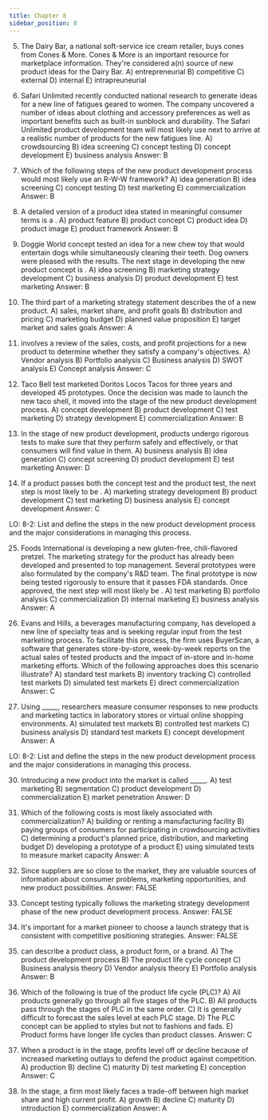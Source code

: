 ```yaml
---
title: Chapter 8
sidebar_position: 8
---
```


5) The Dairy Bar, a national soft-service ice cream retailer, buys cones from Cones & More. Cones & More is an important resource for marketplace information. They're considered a(n) source of new product ideas for the Dairy Bar. 
A) entrepreneurial 
B) competitive 
C) external 
D) internal 
E) intrapreuneurial

10) Safari Unlimited recently conducted national research to generate ideas for a new line of fatigues geared to women. The company uncovered a number of ideas about clothing and accessory preferences as well as important benefits such as built-in sunblock and durability. The Safari Unlimited product development team will most likely use next to arrive at a realistic number of products for the new fatigues line. 
A) crowdsourcing 
B) idea screening 
C) concept testing 
D) concept development 
E) business analysis 
Answer: B 
 
11)  Which of the following steps of the new product development process would most likely use an R-W-W framework? 
A) idea generation 
B) idea screening 
C) concept testing 
D) test marketing 
E) commercialization 
Answer: B 
 
12)   A detailed version of a product idea stated in meaningful consumer terms is a .
A) product feature 
B) product concept 
C) product idea 
D) product image 
E) product framework 
Answer: B 

15) Doggie World concept tested an idea for a new chew toy that would entertain dogs while simultaneously cleaning their teeth. Dog owners were pleased with the results. The next stage in developing the new product concept is . 
A) idea screening 
B) marketing strategy development 
C) business analysis 
D) product development 
E) test marketing 
Answer: B

18) The third part of a marketing strategy statement describes the of a new product.
A) sales, market share, and profit goals 
B) distribution and pricing 
C) marketing budget 
D) planned value proposition 
E) target market and sales goals 
Answer: A 

19) involves a review of the sales, costs, and profit projections for a new product to determine whether they satisfy a company's objectives. 
A) Vendor analysis 
B) Portfolio analysis 
C) Business analysis 
D) SWOT analysis 
E) Concept analysis 
Answer: C

22) Taco Bell test marketed Doritos Locos Tacos for three years and developed 45 prototypes. Once the decision was made to launch the new taco shell, it moved into the stage of the new product development process. 
A) concept development 
B) product development 
C) test marketing 
D) strategy development 
E) commercialization 
Answer: B 
 
23) In the stage of new product development, products undergo rigorous tests to make sure that they perform safely and effectively, or that consumers will find value in them.
A) business analysis 
B) idea generation 
C) concept screening 
D) product development 
E) test marketing 
Answer: D 

24) If a product passes both the concept test and the product test, the next step is most likely to be . 
A) marketing strategy development 
B) product development 
C) test marketing 
D) business analysis 
E) concept development 
Answer: C 
 
LO: 8-2: List and define the steps in the new product development process and the major considerations in managing this process.

25) Foods International is developing a new gluten-free, chili-flavored pretzel. The marketing strategy for the product has already been developed and presented to top management. Several prototypes were also formulated by the company's R&D team. The final prototype is now being tested rigorously to ensure that it passes FDA standards. Once approved, the next step will most likely be . 
A) test marketing 
B) portfolio analysis 
C) commercialization 
D) internal marketing 
E) business analysis 
Answer: A

27) Evans and Hills, a beverages manufacturing company, has developed a new line of specialty teas and is seeking regular input from the test marketing process. To facilitate this process, the firm uses BuyerScan, a software that generates store-by-store, week-by-week reports on the actual sales of tested products and the impact of in-store and in-home marketing efforts. Which of the following approaches does this scenario illustrate? 
A) standard test markets 
B) inventory tracking 
C) controlled test markets 
D) simulated test markets 
E) direct commercialization 
Answer: C

29) Using _____, researchers measure consumer responses to new products and marketing tactics in laboratory stores or virtual online shopping environments. 
A) simulated test markets 
B) controlled test markets 
C) business analysis 
D) standard test markets 
E) concept development 
Answer: A 
 
LO: 8-2: List and define the steps in the new product development process and the major considerations in managing this process. 

30) Introducing a new product into the market is called _____. 
A) test marketing 
B) segmentation 
C) product development 
D) commercialization 
E) market penetration 
Answer: D 

31) Which of the following costs is most likely associated with commercialization?
A) building or renting a manufacturing facility 
B) paying groups of consumers for participating in crowdsourcing activities
C) determining a product's planned price, distribution, and marketing budget
D) developing a prototype of a product 
E) using simulated tests to measure market capacity 
Answer: A

41) Since suppliers are so close to the market, they are valuable sources of information about consumer problems, marketing opportunities, and new product possibilities.
Answer: FALSE

45) Concept testing typically follows the marketing strategy development phase of the new product development process. 
Answer: FALSE

55) It's important for a market pioneer to choose a launch strategy that is consistent with competitive positioning strategies. 
Answer: FALSE

57) can describe a product class, a product form, or a brand. 
A) The product development process 
B) The product life cycle concept 
C) Business analysis theory 
D) Vendor analysis theory 
E) Portfolio analysis 
Answer: B

60) Which of the following is true of the product life cycle (PLC)? 
A) All products generally go through all five stages of the PLC. 
B) All products pass through the stages of PLC in the same order. 
C) It is generally difficult to forecast the sales level at each PLC stage. 
D) The PLC concept can be applied to styles but not to fashions and fads.
E) Product forms have longer life cycles than product classes. 
Answer: C

65) When a product is in the stage, profits level off or decline because of increased marketing outlays to defend the product against competition. 
A) production 
B) decline 
C) maturity 
D) test marketing 
E) conception 
Answer: C

68) In the stage, a firm most likely faces a trade-off between high market share and high current profit. 
A) growth 
B) decline 
C) maturity 
D) introduction 
E) commercialization 
Answer: A